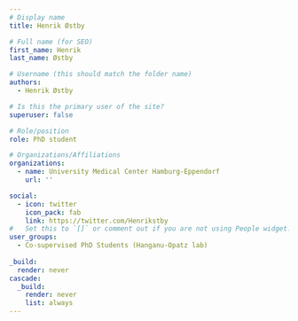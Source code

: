 ```yaml
---
# Display name
title: Henrik Østby

# Full name (for SEO)
first_name: Henrik
last_name: Østby

# Username (this should match the folder name)
authors:
  - Henrik Østby

# Is this the primary user of the site?
superuser: false

# Role/position
role: PhD student

# Organizations/Affiliations
organizations:
  - name: University Medical Center Hamburg-Eppendorf
    url: ''

social:
  - icon: twitter
    icon_pack: fab
    link: https://twitter.com/Henrikstby
#   Set this to `[]` or comment out if you are not using People widget.
user_groups:
  - Co-supervised PhD Students (Hanganu-Opatz lab)
  
_build:
  render: never
cascade:
  _build:
    render: never
    list: always
---
```

